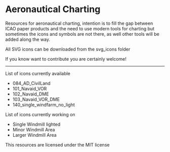 # Aeronautical Charting
Resources for aeronautical charting, intention is to fill the gap between ICAO paper products and the need to use modern tools for charting but sometimes the icons and symbols are not there, as well other tools will be added along the way.

All SVG icons can be downloaded from the svg_icons folder

If you know want to contribute you are certainly welcome! 

---------------------------
List of icons currently available
* 084_AD_CivilLand
* 101_Navaid_VOR
* 102_Navaid_DME
* 103_Navaid_VOR_DME
* 140_single_windfarm_no_light


List of icons currently working on
* Single Windmill lighted
* Minor Windmill Area
* Larger Windmill Area  





This resources are licensed under the MIT license
